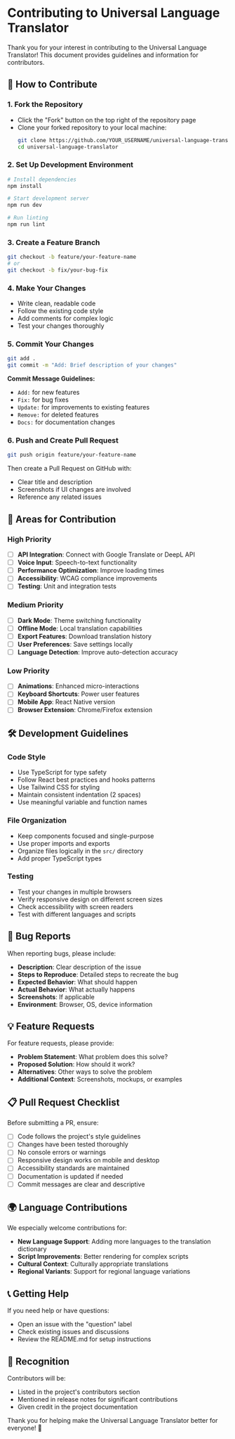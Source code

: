 # Contributing to Universal Language Translator

Thank you for your interest in contributing to the Universal Language Translator! This document provides guidelines and information for contributors.

## 🤝 How to Contribute

### 1. Fork the Repository
- Click the "Fork" button on the top right of the repository page
- Clone your forked repository to your local machine:
  ```bash
  git clone https://github.com/YOUR_USERNAME/universal-language-translator.git
  cd universal-language-translator
  ```

### 2. Set Up Development Environment
```bash
# Install dependencies
npm install

# Start development server
npm run dev

# Run linting
npm run lint
```

### 3. Create a Feature Branch
```bash
git checkout -b feature/your-feature-name
# or
git checkout -b fix/your-bug-fix
```

### 4. Make Your Changes
- Write clean, readable code
- Follow the existing code style
- Add comments for complex logic
- Test your changes thoroughly

### 5. Commit Your Changes
```bash
git add .
git commit -m "Add: Brief description of your changes"
```

**Commit Message Guidelines:**
- `Add:` for new features
- `Fix:` for bug fixes
- `Update:` for improvements to existing features
- `Remove:` for deleted features
- `Docs:` for documentation changes

### 6. Push and Create Pull Request
```bash
git push origin feature/your-feature-name
```

Then create a Pull Request on GitHub with:
- Clear title and description
- Screenshots if UI changes are involved
- Reference any related issues

## 🎯 Areas for Contribution

### High Priority
- [ ] **API Integration**: Connect with Google Translate or DeepL API
- [ ] **Voice Input**: Speech-to-text functionality
- [ ] **Performance Optimization**: Improve loading times
- [ ] **Accessibility**: WCAG compliance improvements
- [ ] **Testing**: Unit and integration tests

### Medium Priority
- [ ] **Dark Mode**: Theme switching functionality
- [ ] **Offline Mode**: Local translation capabilities
- [ ] **Export Features**: Download translation history
- [ ] **User Preferences**: Save settings locally
- [ ] **Language Detection**: Improve auto-detection accuracy

### Low Priority
- [ ] **Animations**: Enhanced micro-interactions
- [ ] **Keyboard Shortcuts**: Power user features
- [ ] **Mobile App**: React Native version
- [ ] **Browser Extension**: Chrome/Firefox extension

## 🛠️ Development Guidelines

### Code Style
- Use TypeScript for type safety
- Follow React best practices and hooks patterns
- Use Tailwind CSS for styling
- Maintain consistent indentation (2 spaces)
- Use meaningful variable and function names

### File Organization
- Keep components focused and single-purpose
- Use proper imports and exports
- Organize files logically in the `src/` directory
- Add proper TypeScript types

### Testing
- Test your changes in multiple browsers
- Verify responsive design on different screen sizes
- Check accessibility with screen readers
- Test with different languages and scripts

## 🐛 Bug Reports

When reporting bugs, please include:
- **Description**: Clear description of the issue
- **Steps to Reproduce**: Detailed steps to recreate the bug
- **Expected Behavior**: What should happen
- **Actual Behavior**: What actually happens
- **Screenshots**: If applicable
- **Environment**: Browser, OS, device information

## 💡 Feature Requests

For feature requests, please provide:
- **Problem Statement**: What problem does this solve?
- **Proposed Solution**: How should it work?
- **Alternatives**: Other ways to solve the problem
- **Additional Context**: Screenshots, mockups, or examples

## 📋 Pull Request Checklist

Before submitting a PR, ensure:
- [ ] Code follows the project's style guidelines
- [ ] Changes have been tested thoroughly
- [ ] No console errors or warnings
- [ ] Responsive design works on mobile and desktop
- [ ] Accessibility standards are maintained
- [ ] Documentation is updated if needed
- [ ] Commit messages are clear and descriptive

## 🌍 Language Contributions

We especially welcome contributions for:
- **New Language Support**: Adding more languages to the translation dictionary
- **Script Improvements**: Better rendering for complex scripts
- **Cultural Context**: Culturally appropriate translations
- **Regional Variants**: Support for regional language variations

## 📞 Getting Help

If you need help or have questions:
- Open an issue with the "question" label
- Check existing issues and discussions
- Review the README.md for setup instructions

## 🎉 Recognition

Contributors will be:
- Listed in the project's contributors section
- Mentioned in release notes for significant contributions
- Given credit in the project documentation

Thank you for helping make the Universal Language Translator better for everyone! 🌟
